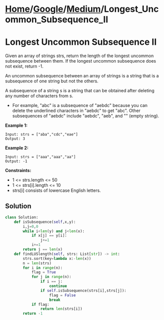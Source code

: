 # [Home](./../..)/[Google](./..)/[Medium](./)/Longest_Uncommon_Subsequence_II
<h1>Longest Uncommon Subsequence II</h1>

<p>
Given an array of strings strs, return the length of the longest uncommon subsequence between them. If the longest uncommon subsequence does not exist, return -1.
</p>
<p>
An uncommon subsequence between an array of strings is a string that is a subsequence of one string but not the others.
</p>
<p>
A subsequence of a string s is a string that can be obtained after deleting any number of characters from s.
</p>

- For example, "abc" is a subsequence of "aebdc" because you can delete the underlined characters in "aebdc" to get "abc". Other subsequences of "aebdc" include "aebdc", "aeb", and "" (empty string).

<b>Example 1:</b>

    Input: strs = ["aba","cdc","eae"]
    Output: 3

<b>Example 2:</b>

    Input: strs = ["aaa","aaa","aa"]
    Output: -1
    
<b>Constraints:</b>

- 1 <= strs.length <= 50
- 1 <= strs[i].length <= 10
- strs[i] consists of lowercase English letters.

<h2>Solution</h2>

```python
class Solution:
    def isSubsequence(self,x,y):
        i,j=0,0
        while i<len(y) and j<len(x):
            if x[j] == y[i]:
                j+=1
            i+=1
        return j == len(x)
    def findLUSlength(self, strs: List[str]) -> int:
        strs.sort(key=lambda x:-len(x))
        n = len(strs)
        for i in range(n):
            flag = True
            for j in range(n):
                if i == j:
                    continue
                if self.isSubsequence(strs[i],strs[j]):
                    flag = False
                    break
            if flag:
                return len(strs[i])
        return -1
```
